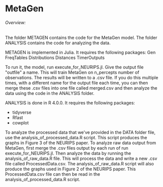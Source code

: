 # MetaGen


###### Overview:
The folder METAGEN contains the code for the MetaGen model. The folder ANALYSIS contains the code for analyzing the data.

METAGEN is implemented in Julia. It requires the following packages:
Gen
FreqTables
Distributions
Distances
TimerOutputs

To run it, the model, run execute_for_NEURIPS.jl. Give the output file "outfile" a name. This will train MetaGen on n_percepts number of observations. The results will be written to a .csv file. If you do this multiple times, with a different name for the output file each time, you can then merge these .csv files into one file called merged.csv and then analyze the data using the code in the ANALYSIS folder.

ANALYSIS is done in R 4.0.0. It requires the following packages:
* tidyverse
* Rfast
* cowplot

To analyze the processed data that we've provided in the DATA folder file, use the analysis_of_processed_data.R script. This script produces the graphs in Figure 3 of the NEURIPS paper. To analyze raw data output from MetaGen, first merge the .csv files output by each run of run execute_for_NEURIPS.jl. Then analyze the data by running the analysis_of_raw_data.R file. This will process the data and write a new .csv file called ProcessedData.csv. The analysis_of_raw_data.R script will also produce the graphs used in Figure 2 of the NEURIPS paper. This ProcessedData.csv file can then be read in the analysis_of_processed_data.R script.

